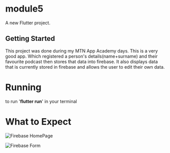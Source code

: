 # module5

A new Flutter project.

## Getting Started

This project was done during my MTN App Academy days.
This is a very good app. Which registered a person's details(name+surname) and their favourite podcast then stores that data into firebase.
It also displays data that is currently stored in firebase and allows the user to edit their own data.

# Running
to run '**flutter run**' in your terminal

# What to Expect
![Firebase HomePage](https://user-images.githubusercontent.com/62051440/223173783-dfeb3d3f-2dc7-4326-a205-31daae9ba0c5.png)

![Firebase Form](https://user-images.githubusercontent.com/62051440/223173924-9923ff09-111b-4f6f-ad14-cd459dd3ab9c.png)
